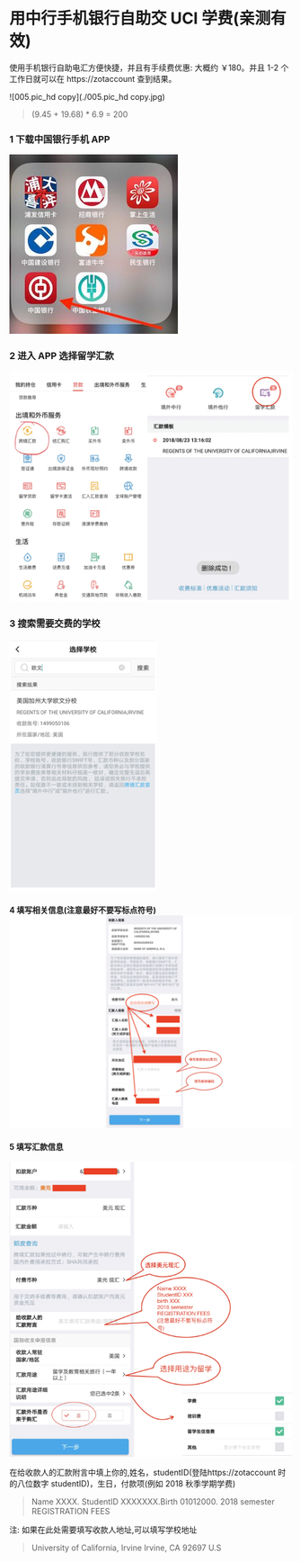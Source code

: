 # 用中行手机银行自助交 UCI 学费(亲测有效)



使用手机银行自助电汇方便快捷，并且有手续费优惠: 大概约 ￥180。并且 1-2 个工作日就可以在 https://zotaccount 查到结果。

![005.pic_hd copy](./005.pic_hd copy.jpg)

> (9.45 + 19.68) * 6.9 = 200



### 1 下载中国银行手机 APP

![WechatIMG29](./WechatIMG29.jpeg)





### 2 进入 APP 选择留学汇款

![001](./001.jpeg)

### 3 搜索需要交费的学校

![002](./002.jpeg)

#### 4 填写相关信息(注意最好不要写标点符号)![003](./003.jpeg)

#### 5 填写汇款信息

![004](./004.jpeg)



在给收款人的汇款附言中填上你的,姓名，studentID(登陆https://zotaccount 时的八位数字 studentID)，生日，付款项(例如 2018 秋季学期学费)

>Name XXXX.  StudentID XXXXXXX.Birth 01012000. 2018 semester REGISTRATION FEES



注: 如果在此处需要填写收款人地址,可以填写学校地址

> University of California, Irvine Irvine, CA 92697  U.S